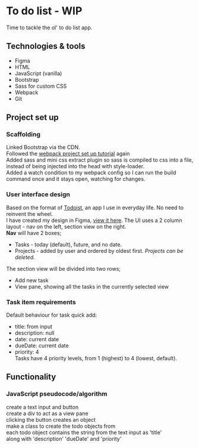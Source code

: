 # To do list - WIP

Time to tackle the ol' to do list app. 

## Technologies & tools

- Figma
- HTML
- JavaScript (vanilla)
- Bootstrap
- Sass for custom CSS
- Webpack
- Git

## Project set up

### Scaffolding

Linked Bootstrap via the CDN.  
Followed the [webpack project set up tutorial](https://webpack.js.org/guides/getting-started/) again  
Added sass and mini css extract plugin so sass is compiled to css into a file, instead of being injected into the head with style-loader.  
Added a watch condition to my webpack config so I can run the build command once and it stays open, watching for changes.  

### User interface design

Based on the format of [Todoist](https://todoist.com), an app I use in everyday life. No need to reinvent the wheel.  
I have created my design in Figma, [view it here](https://www.figma.com/file/lNjJ3WOAyo7zY9mGzCDK3u/Todo?node-id=0%3A1).
The UI uses a 2 column layout - nav on the left, section view on the right.  
**Nav** will have 2 boxes;  
- Tasks - today (default), future, and no date.  
- Projects - added by user and ordered by oldest first. *Projects can be deleted.*  

The section view will be divided into two rows;  
- Add new task
- View pane, showing all the tasks in the currently selected view  


### Task item requirements

Default behaviour for task quick add:  
- title: from input
- description: null
- date: current date
- dueDate: current date
- priority: 4  
Tasks have 4 priority levels, from 1 (highest) to 4 (lowest, default).  


## Functionality

### JavaScript pseudocode/algorithm 

create a text input and button  
create a div to act as a view pane  
clicking the button creates an object  
make a class to create the todo objects from  
each todo object contains the string from the text input as 'title'  
along with 'description' 'dueDate' and 'priority'  


